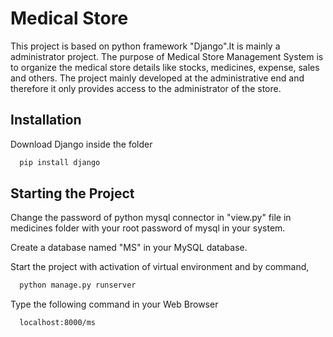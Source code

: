 
# Medical Store

This project is based on python framework "Django".It is mainly a administrator project. The purpose of Medical Store Management System is to organize the medical store details like stocks, medicines, expense, sales and others. The project mainly developed at the administrative end and therefore it only provides access to the administrator of the store.


## Installation

Download Django inside the folder

```bash
  pip install django
```

## Starting the Project
Change the password of python mysql connector in "view.py" file in medicines folder with your root password of mysql in your system.

Create a database named "MS" in your MySQL database.

Start the project with activation of virtual environment and by command,

```bash
  python manage.py runserver
```
Type the following command in your Web Browser
```bash
  localhost:8000/ms
```